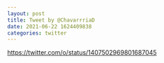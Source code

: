 ```yaml
--- 
layout: post 
title: Tweet by @ChavarrriaD 
date: 2021-06-22 1624409838 
categories: twitter 
--- 
```

https://twitter.com/o/status/1407502969801687045